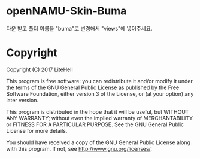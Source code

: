 # openNAMU-Skin-Buma
다운 받고 폴더 이름을 "buma"로 변경해서 "views"에 넣어주세요.

# Copyright
Copyright (C) 2017 LiteHell

This program is free software: you can redistribute it and/or modify
it under the terms of the GNU General Public License as published by
the Free Software Foundation, either version 3 of the License, or
(at your option) any later version.

This program is distributed in the hope that it will be useful,
but WITHOUT ANY WARRANTY; without even the implied warranty of
MERCHANTABILITY or FITNESS FOR A PARTICULAR PURPOSE.  See the
GNU General Public License for more details.

You should have received a copy of the GNU General Public License
along with this program.  If not, see <http://www.gnu.org/licenses/>.
